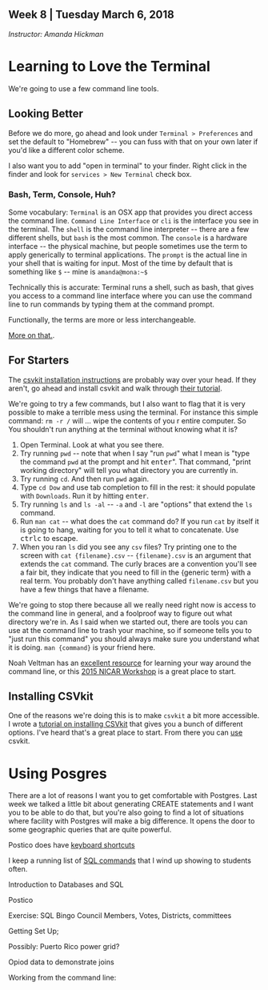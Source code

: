 ## Week 8 | Tuesday March 6, 2018
*Instructor: Amanda Hickman*

# Learning to Love the Terminal

We're going to use a few command line tools.   

## Looking Better
Before we do more, go ahead and look under `Terminal > Preferences` and set the default to "Homebrew" -- you can fuss with that on your own later if you'd like a different color scheme.

I also want you to add "open in terminal" to your finder. Right click in the finder and look for `services > New Terminal` check box.

### Bash, Term, Console, Huh?

Some vocabulary: `Terminal` is an OSX app that provides you direct access the command line. `Command Line Interface` or `cli` is the interface you see in the terminal. The `shell` is the command line interpreter -- there are a few different shells, but `bash` is the most common. The `console` is a hardware interface -- the physical machine, but people sometimes use the term to apply generically to terminal applications. The `prompt` is the actual line in your shell that is waiting for input. Most of the time by default that is something like `$` -- mine is `amanda@mona:~$ `

Technically this is accurate: Terminal runs a shell, such as bash, that gives you access to a command line interface where you can use the command line to run commands by typing them at the command prompt.

Functionally, the terms are more or less interchangeable.

[More on that.](https://askubuntu.com/questions/506510/what-is-the-difference-between-terminal-console-shell-and-command-line).

## For Starters

The [csvkit installation instructions](http://csvkit.readthedocs.org/en/latest/install.html) are probably way over your head. If they aren't, go ahead and install csvkit and walk through [their tutorial](https://csvkit.readthedocs.io/en/1.0.2/tutorial/1_getting_started.html#about-this-tutorial).

We're going to try a few commands, but I also want to flag that it is very possible to make a terrible mess using the terminal. For instance this simple command:  `rm -r /` will ... wipe the contents of you r entire computer. So You shouldn't run anything at the terminal without knowing what it is?

1. Open Terminal. Look at what you see there.
2. Try running `pwd` -- note that when I say "run `pwd`" what I mean is "type the command `pwd` at the prompt and hit <kbd>enter</kbd>". That command, "print working directory" will tell you what directory you are currently in.
3. Try running `cd`. And then run `pwd` again.
4. Type `cd Dow` and use tab completion to fill in the rest: it should populate with `Downloads`. Run it by hitting <kbd>enter</kbd>.
5. Try running `ls` and `ls -al` -- `-a` and `-l` are "options" that extend the `ls` command.
6. Run `man cat` -- what does the `cat` command do? If you run `cat` by itself it is going to hang, waiting for you to tell it what to concatenate. Use <kbd>ctrl</kbd><kbd>c</kbd> to escape.
7. When you ran `ls` did you see any `csv` files? Try printing one to the screen with `cat {filename}.csv` -- `{filename}.csv` is an argument that extends the `cat` command. The curly braces are a convention you'll see a fair bit, they indicate that you need to fill in the {generic term} with a real term. You probably don't have anything called `filename.csv` but you have a few things that have a filename.

We're going to stop there because all we really need right now is access to the command line in general, and a foolproof way to figure out what directory we're in. As I said when we started out, there are tools you can use at the command line to trash your machine, so if someone tells you to "just run this command" you should always make sure you understand what it is doing. `man {command}` is your friend here.

Noah Veltman has an [excellent resource](https://github.com/veltman/clmystery/blob/master/cheatsheet.md) for learning your way around the command line, or this [2015 NICAR Workshop](https://github.com/chrislkeller/nicar15-command-line-basics) is a great place to start.

## Installing CSVkit
One of the reasons we're doing this is to make `csvkit` a bit more accessible. 
I wrote a [tutorial on installing CSVkit](https://github.com/amandabee/CUNY-SOJ-data-storytelling/wiki/Tutorial:-Installing-CSVKit) that gives you a bunch of different options. I've heard that's a great place to start. From there you can [use](https://github.com/amandabee/CUNY-data-storytelling/wiki/Tutorial:-Using-CSVkit) csvkit.


# Using Posgres

There are a lot of reasons I want you to get comfortable with Postgres. Last week we talked a little bit about generating CREATE statements and I want you to be able to do that, but you're also going to find a lot of situations where facility with Postgres will make a big difference. It opens the door to some geographic queries that are quite powerful.

Postico does have [keyboard shortcuts](https://eggerapps.at/postico/docs/v1.3.2/keyboard-shortcuts.html)

I keep a running list of [SQL commands](https://github.com/amandabee/CUNY-data-storytelling/wiki/Tip-Sheet:-SQL) that I wind up showing to students often.




Introduction to Databases and SQL

Postico

Exercise: SQL Bingo
Council Members, Votes, Districts, committees

Getting Set Up;

Possibly: Puerto Rico power grid?

Opiod data to demonstrate joins

Working from the command line:
